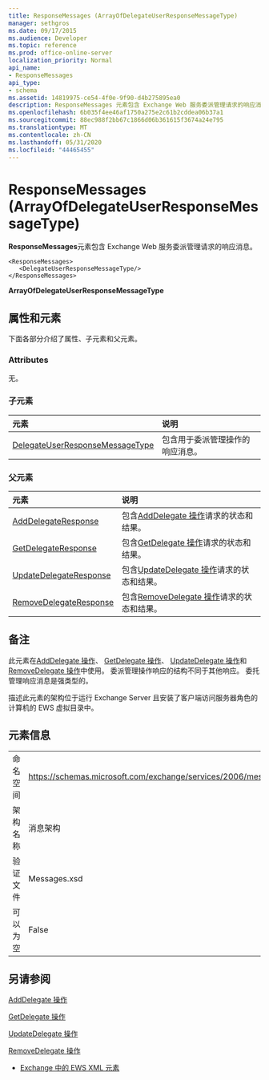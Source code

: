 ```yaml
---
title: ResponseMessages (ArrayOfDelegateUserResponseMessageType)
manager: sethgros
ms.date: 09/17/2015
ms.audience: Developer
ms.topic: reference
ms.prod: office-online-server
localization_priority: Normal
api_name:
- ResponseMessages
api_type:
- schema
ms.assetid: 14819975-ce54-4f0e-9f90-d4b275895ea0
description: ResponseMessages 元素包含 Exchange Web 服务委派管理请求的响应消息。
ms.openlocfilehash: 6b035f4ee46af1750a275e2c61b2cddea06b37a1
ms.sourcegitcommit: 88ec988f2bb67c1866d06b361615f3674a24e795
ms.translationtype: MT
ms.contentlocale: zh-CN
ms.lasthandoff: 05/31/2020
ms.locfileid: "44465455"
---
```

# <a name="responsemessages-arrayofdelegateuserresponsemessagetype"></a>ResponseMessages (ArrayOfDelegateUserResponseMessageType)

**ResponseMessages**元素包含 Exchange Web 服务委派管理请求的响应消息。 
  
```
<ResponseMessages>
   <DelegateUserResponseMessageType/>
</ResponseMessages>
```

 **ArrayOfDelegateUserResponseMessageType**
## <a name="attributes-and-elements"></a>属性和元素

下面各部分介绍了属性、子元素和父元素。
  
### <a name="attributes"></a>Attributes

无。
  
### <a name="child-elements"></a>子元素

|**元素**|**说明**|
|:-----|:-----|
|[DelegateUserResponseMessageType](delegateuserresponsemessagetype.md) <br/> |包含用于委派管理操作的响应消息。  <br/> |
   
### <a name="parent-elements"></a>父元素

|**元素**|**说明**|
|:-----|:-----|
|[AddDelegateResponse](adddelegateresponse.md) <br/> |包含[AddDelegate 操作](adddelegate-operation.md)请求的状态和结果。  <br/> |
|[GetDelegateResponse](getdelegateresponse.md) <br/> |包含[GetDelegate 操作](getdelegate-operation.md)请求的状态和结果。  <br/> |
|[UpdateDelegateResponse](updatedelegateresponse.md) <br/> |包含[UpdateDelegate 操作](updatedelegate-operation.md)请求的状态和结果。  <br/> |
|[RemoveDelegateResponse](removedelegateresponse.md) <br/> |包含[RemoveDelegate 操作](removedelegate-operation.md)请求的状态和结果。  <br/> |
   
## <a name="remarks"></a>备注

此元素在[AddDelegate 操作](adddelegate-operation.md)、 [GetDelegate 操作](getdelegate-operation.md)、 [UpdateDelegate 操作](updatedelegate-operation.md)和[RemoveDelegate 操作](removedelegate-operation.md)中使用。 委派管理操作响应的结构不同于其他响应。 委托管理响应消息是强类型的。
  
描述此元素的架构位于运行 Exchange Server 且安装了客户端访问服务器角色的计算机的 EWS 虚拟目录中。
  
## <a name="element-information"></a>元素信息

|||
|:-----|:-----|
|命名空间  <br/> |https://schemas.microsoft.com/exchange/services/2006/messages  <br/> |
|架构名称  <br/> |消息架构  <br/> |
|验证文件  <br/> |Messages.xsd  <br/> |
|可以为空  <br/> |False  <br/> |
   
## <a name="see-also"></a>另请参阅



[AddDelegate 操作](adddelegate-operation.md)
  
[GetDelegate 操作](getdelegate-operation.md)
  
[UpdateDelegate 操作](updatedelegate-operation.md)
  
[RemoveDelegate 操作](removedelegate-operation.md)


- [Exchange 中的 EWS XML 元素](ews-xml-elements-in-exchange.md)

